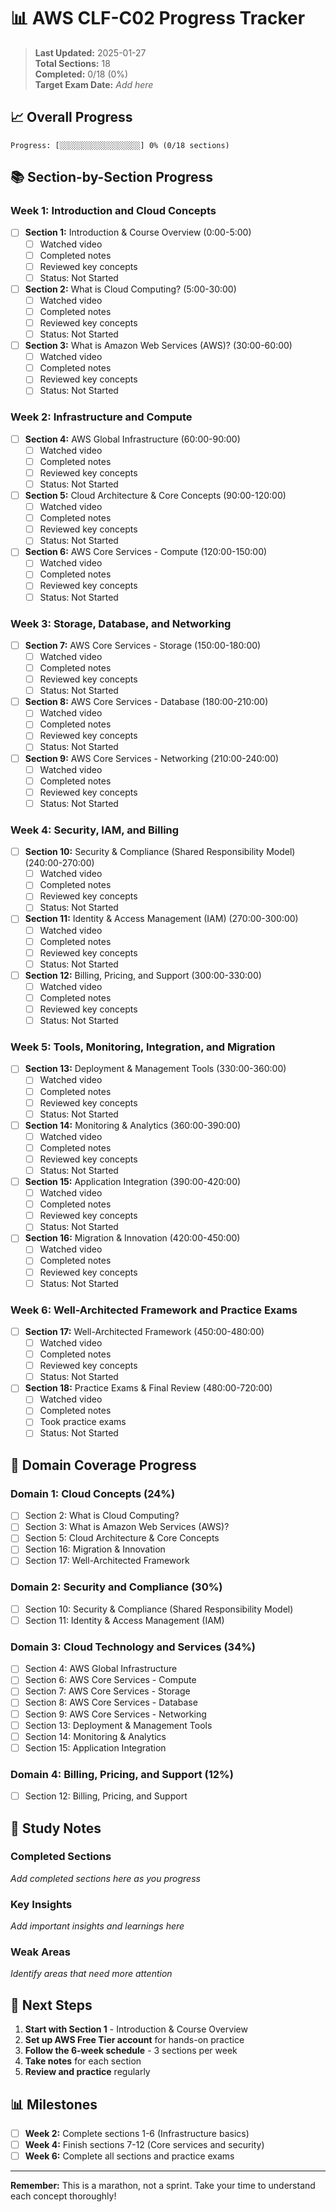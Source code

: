 # 📊 AWS CLF-C02 Progress Tracker

> **Last Updated:** 2025-01-27  
> **Total Sections:** 18  
> **Completed:** 0/18 (0%)  
> **Target Exam Date:** _Add here_

## 📈 Overall Progress

```
Progress: [░░░░░░░░░░░░░░░░░░] 0% (0/18 sections)
```

## 📚 Section-by-Section Progress

### Week 1: Introduction and Cloud Concepts
- [ ] **Section 1:** Introduction & Course Overview (0:00-5:00)
  - [ ] Watched video
  - [ ] Completed notes
  - [ ] Reviewed key concepts
  - [ ] Status: Not Started

- [ ] **Section 2:** What is Cloud Computing? (5:00-30:00)
  - [ ] Watched video
  - [ ] Completed notes
  - [ ] Reviewed key concepts
  - [ ] Status: Not Started

- [ ] **Section 3:** What is Amazon Web Services (AWS)? (30:00-60:00)
  - [ ] Watched video
  - [ ] Completed notes
  - [ ] Reviewed key concepts
  - [ ] Status: Not Started

### Week 2: Infrastructure and Compute
- [ ] **Section 4:** AWS Global Infrastructure (60:00-90:00)
  - [ ] Watched video
  - [ ] Completed notes
  - [ ] Reviewed key concepts
  - [ ] Status: Not Started

- [ ] **Section 5:** Cloud Architecture & Core Concepts (90:00-120:00)
  - [ ] Watched video
  - [ ] Completed notes
  - [ ] Reviewed key concepts
  - [ ] Status: Not Started

- [ ] **Section 6:** AWS Core Services - Compute (120:00-150:00)
  - [ ] Watched video
  - [ ] Completed notes
  - [ ] Reviewed key concepts
  - [ ] Status: Not Started

### Week 3: Storage, Database, and Networking
- [ ] **Section 7:** AWS Core Services - Storage (150:00-180:00)
  - [ ] Watched video
  - [ ] Completed notes
  - [ ] Reviewed key concepts
  - [ ] Status: Not Started

- [ ] **Section 8:** AWS Core Services - Database (180:00-210:00)
  - [ ] Watched video
  - [ ] Completed notes
  - [ ] Reviewed key concepts
  - [ ] Status: Not Started

- [ ] **Section 9:** AWS Core Services - Networking (210:00-240:00)
  - [ ] Watched video
  - [ ] Completed notes
  - [ ] Reviewed key concepts
  - [ ] Status: Not Started

### Week 4: Security, IAM, and Billing
- [ ] **Section 10:** Security & Compliance (Shared Responsibility Model) (240:00-270:00)
  - [ ] Watched video
  - [ ] Completed notes
  - [ ] Reviewed key concepts
  - [ ] Status: Not Started

- [ ] **Section 11:** Identity & Access Management (IAM) (270:00-300:00)
  - [ ] Watched video
  - [ ] Completed notes
  - [ ] Reviewed key concepts
  - [ ] Status: Not Started

- [ ] **Section 12:** Billing, Pricing, and Support (300:00-330:00)
  - [ ] Watched video
  - [ ] Completed notes
  - [ ] Reviewed key concepts
  - [ ] Status: Not Started

### Week 5: Tools, Monitoring, Integration, and Migration
- [ ] **Section 13:** Deployment & Management Tools (330:00-360:00)
  - [ ] Watched video
  - [ ] Completed notes
  - [ ] Reviewed key concepts
  - [ ] Status: Not Started

- [ ] **Section 14:** Monitoring & Analytics (360:00-390:00)
  - [ ] Watched video
  - [ ] Completed notes
  - [ ] Reviewed key concepts
  - [ ] Status: Not Started

- [ ] **Section 15:** Application Integration (390:00-420:00)
  - [ ] Watched video
  - [ ] Completed notes
  - [ ] Reviewed key concepts
  - [ ] Status: Not Started

- [ ] **Section 16:** Migration & Innovation (420:00-450:00)
  - [ ] Watched video
  - [ ] Completed notes
  - [ ] Reviewed key concepts
  - [ ] Status: Not Started

### Week 6: Well-Architected Framework and Practice Exams
- [ ] **Section 17:** Well-Architected Framework (450:00-480:00)
  - [ ] Watched video
  - [ ] Completed notes
  - [ ] Reviewed key concepts
  - [ ] Status: Not Started

- [ ] **Section 18:** Practice Exams & Final Review (480:00-720:00)
  - [ ] Watched video
  - [ ] Completed notes
  - [ ] Took practice exams
  - [ ] Status: Not Started

## 🎯 Domain Coverage Progress

### Domain 1: Cloud Concepts (24%)
- [ ] Section 2: What is Cloud Computing?
- [ ] Section 3: What is Amazon Web Services (AWS)?
- [ ] Section 5: Cloud Architecture & Core Concepts
- [ ] Section 16: Migration & Innovation
- [ ] Section 17: Well-Architected Framework

### Domain 2: Security and Compliance (30%)
- [ ] Section 10: Security & Compliance (Shared Responsibility Model)
- [ ] Section 11: Identity & Access Management (IAM)

### Domain 3: Cloud Technology and Services (34%)
- [ ] Section 4: AWS Global Infrastructure
- [ ] Section 6: AWS Core Services - Compute
- [ ] Section 7: AWS Core Services - Storage
- [ ] Section 8: AWS Core Services - Database
- [ ] Section 9: AWS Core Services - Networking
- [ ] Section 13: Deployment & Management Tools
- [ ] Section 14: Monitoring & Analytics
- [ ] Section 15: Application Integration

### Domain 4: Billing, Pricing, and Support (12%)
- [ ] Section 12: Billing, Pricing, and Support

## 📝 Study Notes

### Completed Sections
*Add completed sections here as you progress*

### Key Insights
*Add important insights and learnings here*

### Weak Areas
*Identify areas that need more attention*

## 🎯 Next Steps

1. **Start with Section 1** - Introduction & Course Overview
2. **Set up AWS Free Tier account** for hands-on practice
3. **Follow the 6-week schedule** - 3 sections per week
4. **Take notes** for each section
5. **Review and practice** regularly

## 📊 Milestones

- [ ] **Week 2:** Complete sections 1-6 (Infrastructure basics)
- [ ] **Week 4:** Finish sections 7-12 (Core services and security)
- [ ] **Week 6:** Complete all sections and practice exams

---

**Remember:** This is a marathon, not a sprint. Take your time to understand each concept thoroughly!
